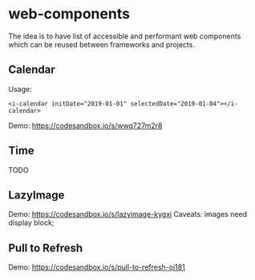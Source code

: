 # web-components

The idea is to have list of accessible and performant web components which can be reused between frameworks and projects.

## Calendar

Usage:

```
<i-calendar initDate="2019-01-01" selectedDate="2019-01-04"></i-calendar>
```

Demo: https://codesandbox.io/s/wwq727m2r8

## Time

TODO

## LazyImage

Demo: https://codesandbox.io/s/lazyimage-kygxj
Caveats: images need display block;

## Pull to Refresh

Demo: https://codesandbox.io/s/pull-to-refresh-oj181
